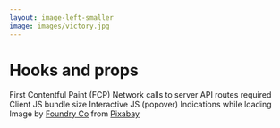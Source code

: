 ```yaml
---
layout: image-left-smaller
image: images/victory.jpg
---
```


<h1 class="h1-small">Hooks and props</h1>

<v-clicks>
<IconBullet class="mt-8" icon="icons/green/thumbs-up.svg">
    First Contentful Paint (FCP)
</IconBullet>
<IconBullet icon="icons/green/thumbs-up.svg">
    Network calls to server
</IconBullet>
<IconBullet icon="icons/green/thumbs-up.svg">
    API routes required
</IconBullet>
<IconBullet icon="icons/green/thumbs-up.svg">
    Client JS bundle size
</IconBullet>
<IconBullet icon="icons/green/thumbs-up.svg">
    Interactive JS (popover)
</IconBullet>
<IconBullet icon="icons/green/thumbs-up.svg">
    Indications while loading
</IconBullet>
</v-clicks>

<Caption>Image by <a href="https://pixabay.com/users/foundry-923783/?utm_source=link-attribution&utm_medium=referral&utm_campaign=image&utm_content=862985">Foundry Co</a> from <a href="https://pixabay.com//?utm_source=link-attribution&utm_medium=referral&utm_campaign=image&utm_content=862985">Pixabay</a></Caption>

<!-- <h1 class="h1-small">Form / Action Hooks</h1>
Experimental APIs ahead

<div class="featured">Pros</div>

- simpler code
    - replace useSWR calls with direct calls to fs
- fewer round-trips to server
- fast FCP
   - loading indication (even component by component!)
- submit form with action that runs on server
- interactive JS 
    - with client component (popover)
    - no network calls
- loading indicator while waiting for action to complete
    - no additional network calls

<div class="featured">Cons</div>
**none**

two client components: 
    - avatar
    - loading (child of CommentEntry and within form) -->